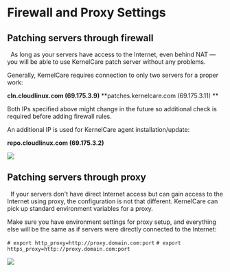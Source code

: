 # Firewall and Proxy Settings


## Patching servers through firewall


 
As long as your servers have access to the Internet, even behind NAT —  you will be able to use KernelCare patch server without any problems.

Generally, KernelCare requires connection to only two servers for a proper work:

**cln.cloudlinux.com (69.175.3.9)**
**patches.kernelcare.com (69.175.3.11) **

Both IPs specified above might change in the future so additional check is required before adding firewall rules.

An additional IP is used for KernelCare agent installation/update:

**repo.cloudlinux.com (69.175.3.2)**

![](https://docs.kernelcare.com/patchingthroughfirewall.png)

## Patching servers through proxy


 
If your servers don't have direct Internet access but can gain access to the Internet using proxy, the configuration is not that different. KernelCare can pick up standard environment variables for a proxy.

Make sure you have environment settings for proxy setup, and everything else will be the same as if servers were directly connected to the Internet:

`# export http_proxy=http://proxy.domain.com:port`
`# export https_proxy=http://proxy.domain.com:port`

![](https://docs.kernelcare.com/patchingthroughproxy.png)

